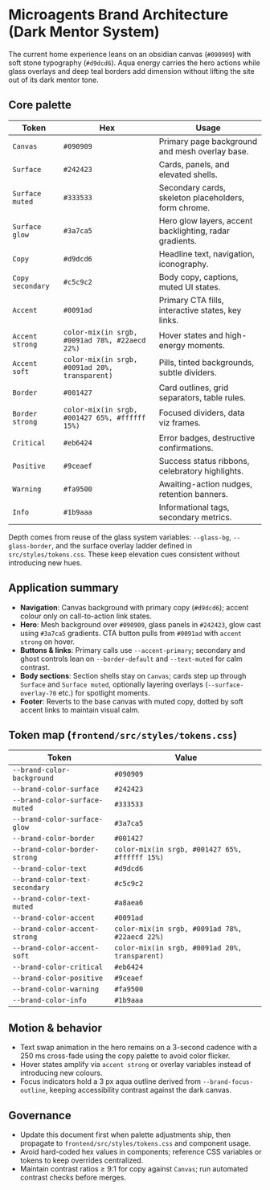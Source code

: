 # Microagents Brand Architecture (Dark Mentor System)

The current home experience leans on an obsidian canvas (`#090909`) with soft stone typography (`#d9dcd6`). Aqua energy carries the hero actions while glass overlays and deep teal borders add dimension without lifting the site out of its dark mentor tone.

## Core palette

| Token | Hex | Usage |
| ----- | --- | ----- |
| `Canvas` | `#090909` | Primary page background and mesh overlay base. |
| `Surface` | `#242423` | Cards, panels, and elevated shells. |
| `Surface muted` | `#333533` | Secondary cards, skeleton placeholders, form chrome. |
| `Surface glow` | `#3a7ca5` | Hero glow layers, accent backlighting, radar gradients. |
| `Copy` | `#d9dcd6` | Headline text, navigation, iconography. |
| `Copy secondary` | `#c5c9c2` | Body copy, captions, muted UI states. |
| `Accent` | `#0091ad` | Primary CTA fills, interactive states, key links. |
| `Accent strong` | `color-mix(in srgb, #0091ad 78%, #22aecd 22%)` | Hover states and high-energy moments. |
| `Accent soft` | `color-mix(in srgb, #0091ad 20%, transparent)` | Pills, tinted backgrounds, subtle dividers. |
| `Border` | `#001427` | Card outlines, grid separators, table rules. |
| `Border strong` | `color-mix(in srgb, #001427 65%, #ffffff 15%)` | Focused dividers, data viz frames. |
| `Critical` | `#eb6424` | Error badges, destructive confirmations. |
| `Positive` | `#9ceaef` | Success status ribbons, celebratory highlights. |
| `Warning` | `#fa9500` | Awaiting-action nudges, retention banners. |
| `Info` | `#1b9aaa` | Informational tags, secondary metrics. |

Depth comes from reuse of the glass system variables: `--glass-bg`, `--glass-border`, and the surface overlay ladder defined in `src/styles/tokens.css`. These keep elevation cues consistent without introducing new hues.

## Application summary
- **Navigation**: Canvas background with primary copy (`#d9dcd6`); accent colour only on call-to-action link states.
- **Hero**: Mesh background over `#090909`, glass panels in `#242423`, glow cast using `#3a7ca5` gradients. CTA button pulls from `#0091ad` with `accent strong` on hover.
- **Buttons & links**: Primary calls use `--accent-primary`; secondary and ghost controls lean on `--border-default` and `--text-muted` for calm contrast.
- **Body sections**: Section shells stay on `Canvas`; cards step up through `Surface` and `Surface muted`, optionally layering overlays (`--surface-overlay-70` etc.) for spotlight moments.
- **Footer**: Reverts to the base canvas with muted copy, dotted by soft accent links to maintain visual calm.

## Token map (`frontend/src/styles/tokens.css`)

| Token | Value |
| ----- | ----- |
| `--brand-color-background` | `#090909` |
| `--brand-color-surface` | `#242423` |
| `--brand-color-surface-muted` | `#333533` |
| `--brand-color-surface-glow` | `#3a7ca5` |
| `--brand-color-border` | `#001427` |
| `--brand-color-border-strong` | `color-mix(in srgb, #001427 65%, #ffffff 15%)` |
| `--brand-color-text` | `#d9dcd6` |
| `--brand-color-text-secondary` | `#c5c9c2` |
| `--brand-color-text-muted` | `#a8aea6` |
| `--brand-color-accent` | `#0091ad` |
| `--brand-color-accent-strong` | `color-mix(in srgb, #0091ad 78%, #22aecd 22%)` |
| `--brand-color-accent-soft` | `color-mix(in srgb, #0091ad 20%, transparent)` |
| `--brand-color-critical` | `#eb6424` |
| `--brand-color-positive` | `#9ceaef` |
| `--brand-color-warning` | `#fa9500` |
| `--brand-color-info` | `#1b9aaa` |

## Motion & behavior
- Text swap animation in the hero remains on a 3-second cadence with a 250 ms cross-fade using the copy palette to avoid color flicker.
- Hover states amplify via `accent strong` or overlay variables instead of introducing new colours.
- Focus indicators hold a 3 px aqua outline derived from `--brand-focus-outline`, keeping accessibility contrast against the dark canvas.

## Governance
- Update this document first when palette adjustments ship, then propagate to `frontend/src/styles/tokens.css` and component usage.
- Avoid hard-coded hex values in components; reference CSS variables or tokens to keep overrides centralized.
- Maintain contrast ratios ≥ 9:1 for copy against `Canvas`; run automated contrast checks before merges.
